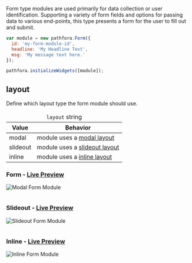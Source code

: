 Form type modules are used primarily for data collection or user identification. Supporting a variety of form fields and options for passing data to various end-points, this type presents a form for the user to fill out and submit.

``` javascript
var module = new pathfora.Form({
  id: 'my-form-module-id',
  headline: 'My Headline Text',
  msg: 'My message text here.'
});

pathfora.initializeWidgets([module]);
```

## layout

Define which layout type the form module should use.

<table>
  <thead>
    <tr>
      <td colspan="2" align="center"><code>layout</code> string</td>
    </tr>
    <tr>
      <th>Value</th>
      <th>Behavior</th>
    </tr>
  </thead>
  
  <tr>
    <td>modal</td>
    <td>module uses a <a href="../../layouts/modal">modal layout</a></td>
  </tr>
  <tr>
    <td>slideout</td>
    <td>module uses a <a href="../../layouts/slideout">slideout layout</a></td>
  </tr>
  <tr>
    <td>inline</td>
    <td>module uses a <a href="../../layouts/inline">inline layout</a></td>
  </tr>
</table>


<h3>Form - <a href="../../examples/preview/types/form/modal.html" target="_blank">Live Preview</a></h3>

![Modal Form Module](../examples/img/types/form/modal.png)

<pre data-src="../../examples/src/types/form/modal.js"></pre>


<h3>Slideout - <a href="../../examples/preview/types/form/slideout.html" target="_blank">Live Preview</a></h3>

![Slideout Form Module](../examples/img/types/form/slideout.png)

<pre data-src="../../examples/src/types/form/slideout.js"></pre>


<h3>Inline - <a href="../../examples/preview/types/form/inline.html" target="_blank">Live Preview</a></h3>

![Inline Form Module](../examples/img/types/form/inline.png)

<pre data-src="../../examples/src/types/form/inline.js"></pre>